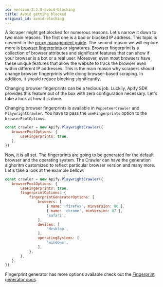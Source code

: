 ```yaml
---
id: version-2.3.0-avoid-blocking
title: Avoid getting blocked
original_id: avoid-blocking
---
```


A Scraper might get blocked for numerous reasons. Let's narrow it down to two main reasons. The first one is a bad or blocked IP address. This topic is covered in the [proxy management guide](proxy_management.md). The second reason we will explore more is [browser fingerprints](https://pixelprivacy.com/resources/browser-fingerprinting/) or signatures.
Browser fingerprint is a collection of browser attributes and significant features that can show if your browser is a bot or a real user. Moreover, even most browsers have these unique features that allow the website to track the browser even within different IP addresses. This is the main reason why scrapers should change browser fingerprints while doing browser-based scraping. In addition, it should reduce blocking significantly.

Changing browser fingerprints can be a tedious job. Luckily, Apify SDK provides this feature out of the box with zero configuration necessary. Let's take a look at how it is done.

 Changing browser fingerprints is available in `PuppeteerCrawler` and `PlaywrightCrawler`. You have to pass the `useFingerprints` option to the `browserPoolOptions`.

 ```javascript
const crawler = new Apify.PlaywrightCrawler({
    browserPoolOptions: {
        useFingerprints: true,
    },
})

 ```
Now, it is all set. The fingerprints are going to be generated for the default browser and the operating system. The Crawler can have the generation alghoritm customized to reflect particular browser version and many more. Let's take a look at the example bellow:

 ```javascript
const crawler = new Apify.PlaywrightCrawler({
    browserPoolOptions: {
        useFingerprints: true,
        fingerprintOptions: {
            fingerprintGeneratorOptions: {
                browsers: [
                    { name: 'firefox', minVersion: 80 },
                    { name: 'chrome', minVersion: 87 },
                    'safari',
                ],
                devices: [
                    'desktop',
                ],
                operatingSystems: [
                    'windows',
                ],
            },
        },
    },
})

 ```
 Fingerprint generator has more options available check out the [Fingerprint generator docs](https://github.com/apify/fingerprint-generator#HeaderGeneratorOptions).
 